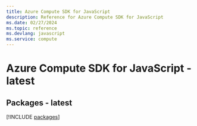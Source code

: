 ```yaml
---
title: Azure Compute SDK for JavaScript
description: Reference for Azure Compute SDK for JavaScript
ms.date: 02/27/2024
ms.topic: reference
ms.devlang: javascript
ms.service: compute
---
```

# Azure Compute SDK for JavaScript - latest
## Packages - latest
[!INCLUDE [packages](compute-index.md)]
